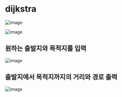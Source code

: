 # dijkstra

![image](https://user-images.githubusercontent.com/88870445/172385467-538c2ad9-986d-46a6-9d09-1ad467079e50.png)


![image](https://user-images.githubusercontent.com/88870445/172385635-47561cd3-0b36-49a7-8c48-9e8752fde43e.png)


## 원하는 출발지와 목적지를 입력
![image](https://user-images.githubusercontent.com/88870445/172531912-ffc1ce51-1f80-4a6a-afce-91e75c1c5c2f.png)


## 출발지에서 목적지까지의 거리와 경로 출력

![image](https://user-images.githubusercontent.com/88870445/172531960-069cc165-729d-4b28-8508-45489174f678.png)

